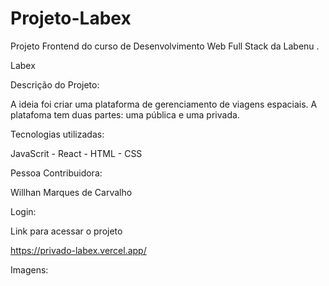 # Projeto-Labex



Projeto Frontend do curso de Desenvolvimento Web Full Stack da Labenu .

Labex

Descrição do Projeto:

A ideia foi criar uma plataforma de gerenciamento de viagens espaciais. A platafoma tem duas partes: uma pública e uma privada.


Tecnologias utilizadas:

JavaScrit - React - HTML - CSS

Pessoa Contribuidora:

Willhan Marques de Carvalho

Login:


Link para acessar o projeto

https://privado-labex.vercel.app/

Imagens:
